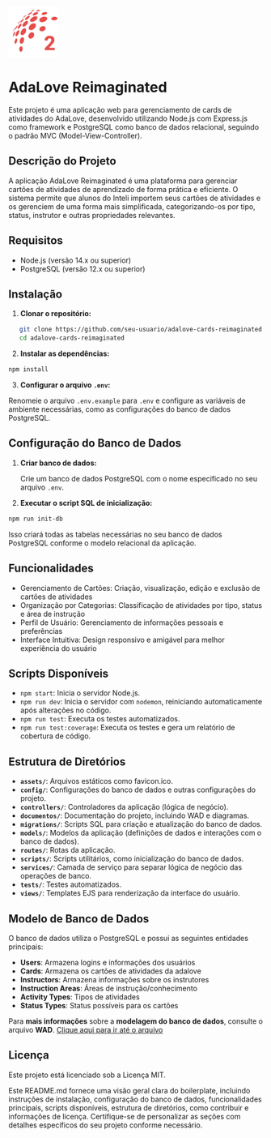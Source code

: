 <img src="/documentos/assets/adalove2.png" height=100 width=100 />

# AdaLove Reimaginated

Este projeto é uma aplicação web para gerenciamento de cards de atividades do AdaLove, desenvolvido utilizando Node.js com Express.js como framework e PostgreSQL como banco de dados relacional, seguindo o padrão MVC (Model-View-Controller).

## Descrição do Projeto

A aplicação AdaLove Reimaginated é uma plataforma para gerenciar cartões de atividades de aprendizado de forma prática e eficiente. O sistema permite que alunos do Inteli importem seus cartões de atividades e os gerenciem de uma forma mais simplificada, categorizando-os por tipo, status, instrutor e outras propriedades relevantes.

## Requisitos

- Node.js (versão 14.x ou superior)
- PostgreSQL (versão 12.x ou superior)

## Instalação

1. **Clonar o repositório:**

```bash
   git clone https://github.com/seu-usuario/adalove-cards-reimaginated.git
   cd adalove-cards-reimaginated
```

2. **Instalar as dependências:**

```bash
npm install
```

3. **Configurar o arquivo `.env`:**

Renomeie o arquivo `.env.example` para `.env` e configure as variáveis de ambiente necessárias, como as configurações do banco de dados PostgreSQL.

Configuração do Banco de Dados
------------------------------

1. **Criar banco de dados:**

    Crie um banco de dados PostgreSQL com o nome especificado no seu arquivo `.env`.

2. **Executar o script SQL de inicialização:**

```bash
npm run init-db
```

Isso criará todas as tabelas necessárias no seu banco de dados PostgreSQL conforme o modelo relacional da aplicação.

Funcionalidades
---------------

* Gerenciamento de Cartões: Criação, visualização, edição e exclusão de cartões de atividades
* Organização por Categorias: Classificação de atividades por tipo, status e área de instrução
* Perfil de Usuário: Gerenciamento de informações pessoais e preferências
* Interface Intuitiva: Design responsivo e amigável para melhor experiência do usuário

Scripts Disponíveis
-------------------

* `npm start`: Inicia o servidor Node.js.
* `npm run dev`: Inicia o servidor com `nodemon`, reiniciando automaticamente após alterações no código.
* `npm run test`: Executa os testes automatizados.
* `npm run test:coverage`: Executa os testes e gera um relatório de cobertura de código.

Estrutura de Diretórios
-----------------------

* **`assets/`**: Arquivos estáticos como favicon.ico.
* **`config/`**: Configurações do banco de dados e outras configurações do projeto.
* **`controllers/`**: Controladores da aplicação (lógica de negócio).
* **`documentos/`**: Documentação do projeto, incluindo WAD e diagramas.
* **`migrations/`**: Scripts SQL para criação e atualização do banco de dados.
* **`models/`**: Modelos da aplicação (definições de dados e interações com o banco de dados).
* **`routes/`**: Rotas da aplicação.
* **`scripts/`**: Scripts utilitários, como inicialização do banco de dados.
* **`services/`**: Camada de serviço para separar lógica de negócio das operações de banco.
* **`tests/`**: Testes automatizados.
* **`views/`**: Templates EJS para renderização da interface do usuário.

Modelo de Banco de Dados
-----------------------

O banco de dados utiliza o PostgreSQL e possui as seguintes entidades principais:

* **Users**: Armazena logins e informações dos usuários
* **Cards**: Armazena os cartões de atividades da adalove
* **Instructors**: Armazena informações sobre os instrutores
* **Instruction Areas**: Áreas de instrução/conhecimento
* **Activity Types**: Tipos de atividades
* **Status Types**: Status possíveis para os cartões

Para **mais informações** sobre a **modelagem do banco de dados**, consulte o arquivo **WAD**.
[Clique aqui para ir até o arquivo](https://github.com/Yuhtin/adalove-cards-reimaginated/blob/main/documentos/wad.md#35-modelagem-do-banco-de-dados-sprints-2-e-4)

Licença
-------

Este projeto está licenciado sob a Licença MIT.

Este README.md fornece uma visão geral clara do boilerplate, incluindo instruções de instalação, configuração do banco de dados, funcionalidades principais, scripts disponíveis, estrutura de diretórios, como contribuir e informações de licença. Certifique-se de personalizar as seções com detalhes específicos do seu projeto conforme necessário.
